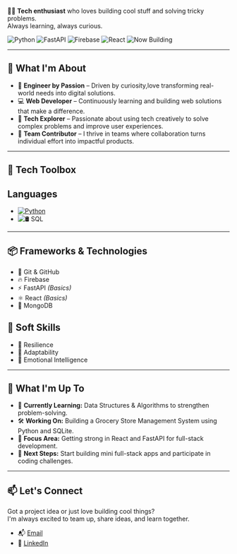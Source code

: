 
👨‍💻 **Tech enthusiast** who loves building cool stuff and solving tricky problems.  
Always learning, always curious.
<!-- Stylish Badge Header -->
![Python](https://img.shields.io/badge/-Python-3776AB?style=flat-square&logo=python&logoColor=white)
![FastAPI](https://img.shields.io/badge/-FastAPI-009688?style=flat-square&logo=fastapi&logoColor=white)
![Firebase](https://img.shields.io/badge/-Firebase-FFCA28?style=flat-square&logo=firebase&logoColor=black)
![React](https://img.shields.io/badge/-React-61DAFB?style=flat-square&logo=react&logoColor=black)
![Now Building](https://img.shields.io/badge/-Campus%20Connect-blueviolet?style=flat-square)

---

## 🚀 What I'm About

- 🔧 **Engineer by Passion** – Driven by curiosity,love transforming real-world needs into digital solutions. 
- 💻 **Web Developer** – Continuously learning and building web solutions that make a difference.
- 🧠 **Tech Explorer** – Passionate about using tech creatively to solve complex problems and improve user experiences. 
- 🎯 **Team Contributor** – I thrive in teams where collaboration turns individual effort into impactful products.
---

## 🧰 Tech Toolbox

## Languages
- [![Python](https://img.shields.io/badge/-Python-3776AB?style=flat&logo=python&logoColor=white)](https://www.python.org)
- ![🛢️ SQL](https://img.shields.io/badge/%F0%9F%9B%A2%EF%B8%8F%20SQL-4B8BBE?style=flat&logoColor=white)

---

## 📦 Frameworks & Technologies

- 🧱 Git & GitHub  
- 🔥 Firebase  
- ⚡ FastAPI *(Basics)*  
- ⚛️ React *(Basics)*  
- 🍃 MongoDB

## 🧠 Soft Skills

- 🔁 Resilience  
- 🌊 Adaptability
- 🧠 Emotional Intelligence

---
## 📌 What I'm Up To

- 📖 **Currently Learning:** Data Structures & Algorithms to strengthen problem-solving.
- 🛠️ **Working On:** Building a Grocery Store Management System using Python and SQLite.
- 🧠 **Focus Area:** Getting strong in React and FastAPI for full-stack development.
- 🚀 **Next Steps:** Start building mini full-stack apps and participate in coding challenges.


---
## 📫 Let's Connect

Got a project idea or just love building cool things?  
I'm always excited to team up, share ideas, and learn together.

- 📬 [Email](mailto:sriramdhayalan04@gmail.com)  
- 💼 [LinkedIn](https://linkedin.com/in/sriram-d-b8a636257)  
  

